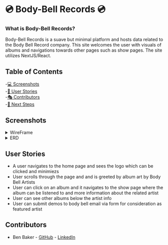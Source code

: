 # 💿 Body-Bell Records 💿

### What is Body-Bell Records?

Body-Bell Records is a suave but minimal platform and hosts data related to the Body Bell Record company. This site welcomes the user with visuals of albums and navigations towards other pages such as show pages. The site utilizes NextJS/React.

## Table of Contents
  -[💻 Screenshots](#screenshots)   
  -[🤼 User Stories](#user-stories)   
  -[🎭 Contributors](#contributors)  
  -[🐾 Next Steps](#next-steps)  
  
  ## Screenshots
   <details>
  <summary>WireFrame</summary>
 <img src="https://i.imgur.com/qbWEIz5.png" alt="Anonimusic Screenshot 01" style="width: 600px; padding: 20px" />
   </details>
   <details>
  <summary>ERD</summary>
 <img src="https://i.imgur.com/G0K0jyr.png" alt="Anonimusic Screenshot 01" style="width: 600px; padding: 20px" />
   </details>
  
 
  ## User Stories
  * A user navigates to the home page and sees the logo which can be clicked and minimiezs 
  * User scrolls through the page and and is greeted by album art by Body Bell Artists
  * User can click on an album and it navigates to the show page where the album can be listened to and more information about the related artist 
  * User can see other albums below the artist info
  * User can submit demos to body bell email via form for consideration as featured artist

  ## Contributors
  * Ben Baker - <a href="https://github.com/bbakercello">GitHub</a> - <a href="https://www.linkedin.com/in/ben-baker-cello/">LinkedIn</a>

